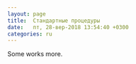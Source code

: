 ```yaml
---
layout: page
title:  Стандартные процедуры
date:   пт, 28-вер-2018 13:54:40 +0300
categories: ru
---
```


   Some works more.
